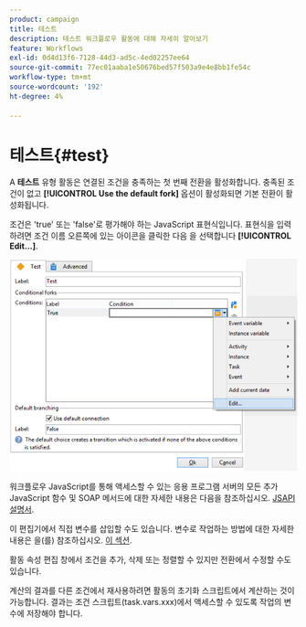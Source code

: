 ```yaml
---
product: campaign
title: 테스트
description: 테스트 워크플로우 활동에 대해 자세히 알아보기
feature: Workflows
exl-id: 0d4d13f6-7128-44d3-ad5c-4ed02257ee64
source-git-commit: 77ec01aaba1e50676bed57f503a9e4e8bb1fe54c
workflow-type: tm+mt
source-wordcount: '192'
ht-degree: 4%

---
```


# 테스트{#test}



A **테스트** 유형 활동은 연결된 조건을 충족하는 첫 번째 전환을 활성화합니다. 충족된 조건이 없고 **[!UICONTROL Use the default fork]** 옵션이 활성화되면 기본 전환이 활성화됩니다.

조건은 &#39;true&#39; 또는 &#39;false&#39;로 평가해야 하는 JavaScript 표현식입니다. 표현식을 입력하려면 조건 이름 오른쪽에 있는 아이콘을 클릭한 다음 을 선택합니다 **[!UICONTROL Edit...]**.

![](assets/edit_test.png)

워크플로우 JavaScript를 통해 액세스할 수 있는 응용 프로그램 서버의 모든 추가 JavaScript 함수 및 SOAP 메서드에 대한 자세한 내용은 다음을 참조하십시오. [JSAPI 설명서](https://experienceleague.adobe.com/developer/campaign-api/api/index.html?lang=ko).

이 편집기에서 직접 변수를 삽입할 수도 있습니다. 변수로 작업하는 방법에 대한 자세한 내용은 을(를) 참조하십시오. [이 섹션](javascript-scripts-and-templates.md#variables).

활동 속성 편집 창에서 조건을 추가, 삭제 또는 정렬할 수 있지만 전환에서 수정할 수도 있습니다.

계산의 결과를 다른 조건에서 재사용하려면 활동의 초기화 스크립트에서 계산하는 것이 가능합니다. 결과는 조건 스크립트(task.vars.xxx)에서 액세스할 수 있도록 작업의 변수에 저장해야 합니다.
